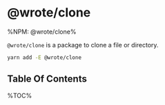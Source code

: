 # @wrote/clone

%NPM: @wrote/clone%

`@wrote/clone` is a package to clone a file or directory.

```sh
yarn add -E @wrote/clone
```

## Table Of Contents

%TOC%
